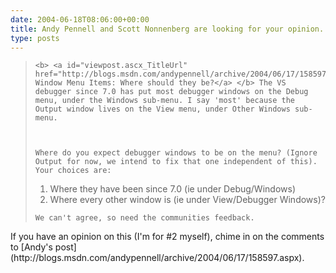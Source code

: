 ```yaml
---
date: 2004-06-18T08:06:00+00:00
title: Andy Pennell and Scott Nonnenberg are looking for your opinion...
type: posts
---
```

<blockquote dir="ltr" style="MARGIN-RIGHT: 0px">

    <b> <a id="viewpost.ascx_TitleUrl" href="http://blogs.msdn.com/andypennell/archive/2004/06/17/158597.aspx">Debugger Window Menu Items: Where should they be?</a> </b> The VS debugger since 7.0 has put most debugger windows on the Debug menu, under the Windows sub-menu. I say 'most' because the Output window lives on the View menu, under Other Windows sub-menu.



    Where do you expect debugger windows to be on the menu? (Ignore Output for now, we intend to fix that one independent of this). Your choices are:


  <ol>
    <li>
      Where they have been since 7.0 (ie under Debug/Windows) <li>
        Where every other window is (ie under View/Debugger Windows)?
      </li>
    </li>
  </ol>


    We can't agree, so need the communities feedback.

</blockquote>

<p dir="ltr">
  If you have an opinion on this (I'm for #2 myself), chime in on the comments to [Andy's post](http://blogs.msdn.com/andypennell/archive/2004/06/17/158597.aspx).
